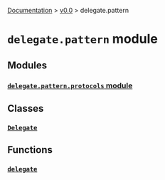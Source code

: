 [Documentation](/docs/documentation.md) >
 [v0.0](/docs/0.0/version.md) >
  delegate.pattern

# `delegate.pattern` module

## Modules

### [`delegate.pattern.protocols` module](protocols/module.md)

## Classes

### [`Delegate`](delegate_class.md)

## Functions

### [`delegate`](delegate_function.md)